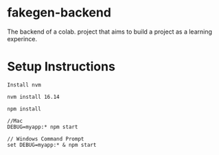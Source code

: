 # fakegen-backend
The backend of a colab. project that aims to build a project as a learning experince.


# Setup Instructions

```
Install nvm 

nvm install 16.14

npm install 

//Mac 
DEBUG=myapp:* npm start

// Windows Command Prompt
set DEBUG=myapp:* & npm start
```
